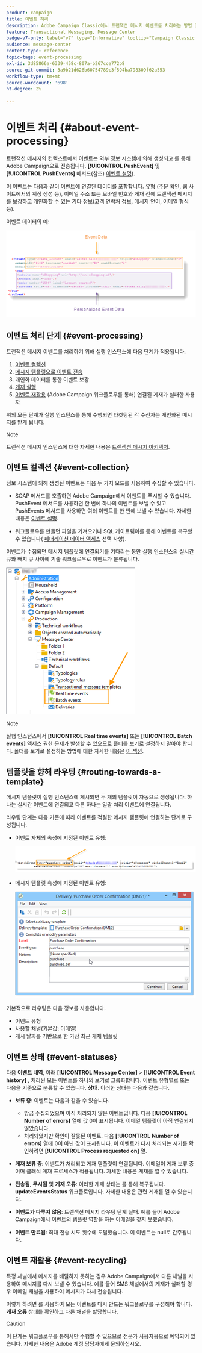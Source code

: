 ```yaml
---
product: campaign
title: 이벤트 처리
description: Adobe Campaign Classic에서 트랜잭션 메시지 이벤트를 처리하는 방법 알아보기
feature: Transactional Messaging, Message Center
badge-v7-only: label="v7" type="Informative" tooltip="Campaign Classic v7에만 적용됩니다."
audience: message-center
content-type: reference
topic-tags: event-processing
exl-id: 3d85866a-6339-458c-807a-b267cce772b8
source-git-commit: 3a9b21d626b60754789c3f594ba798309f62a553
workflow-type: tm+mt
source-wordcount: '698'
ht-degree: 2%

---
```


# 이벤트 처리 {#about-event-processing}



트랜잭션 메시지의 컨텍스트에서 이벤트는 외부 정보 시스템에 의해 생성되고 를 통해 Adobe Campaign으로 전송됩니다. **[!UICONTROL PushEvent]** 및 **[!UICONTROL PushEvents]** 메서드(참조) [이벤트 설명](../../message-center/using/event-description.md)).

이 이벤트는 다음과 같이 이벤트에 연결된 데이터를 포함합니다. [유형](../../message-center/using/creating-event-types.md) (주문 확인, 웹 사이트에서의 계정 생성 등), 이메일 주소 또는 모바일 번호와 게재 전에 트랜잭션 메시지를 보강하고 개인화할 수 있는 기타 정보(고객 연락처 정보, 메시지 언어, 이메일 형식 등).

이벤트 데이터의 예:

![](assets/messagecenter_events_request_001.png)

## 이벤트 처리 단계 {#event-processing}

트랜잭션 메시지 이벤트를 처리하기 위해 실행 인스턴스에 다음 단계가 적용됩니다.

1. [이벤트 컬렉션](#event-collection)
1. [메시지 템플릿으로 이벤트 전송](#routing-towards-a-template)
1. 개인화 데이터를 통한 이벤트 보강
1. [게재 실행](../../message-center/using/delivery-execution.md)
1. [이벤트 재활용](#event-recycling) (Adobe Campaign 워크플로우를 통해) 연결된 게재가 실패한 사용자

위의 모든 단계가 실행 인스턴스를 통해 수행되면 타겟팅된 각 수신자는 개인화된 메시지를 받게 됩니다.

>[!NOTE]
>
>트랜잭션 메시지 인스턴스에 대한 자세한 내용은 [트랜잭션 메시지 아키텍처](../../message-center/using/transactional-messaging-architecture.md).


## 이벤트 컬렉션 {#event-collection}

정보 시스템에 의해 생성된 이벤트는 다음 두 가지 모드를 사용하여 수집할 수 있습니다.

* SOAP 메서드를 호출하면 Adobe Campaign에서 이벤트를 푸시할 수 있습니다. PushEvent 메서드를 사용하면 한 번에 하나의 이벤트를 보낼 수 있고 PushEvents 메서드를 사용하면 여러 이벤트를 한 번에 보낼 수 있습니다. 자세한 내용은 [이벤트 설명](../../message-center/using/event-description.md).

* 워크플로우를 만들면 파일을 가져오거나 SQL 게이트웨이를 통해 이벤트를 복구할 수 있습니다( [페더레이션 데이터 액세스](../../installation/using/about-fda.md) 선택 사항).

이벤트가 수집되면 메시지 템플릿에 연결되기를 기다리는 동안 실행 인스턴스의 실시간 큐와 배치 큐 사이에 기술 워크플로우로 이벤트가 분류됩니다.

![](assets/messagecenter_events_queues_001.png)

>[!NOTE]
>
>실행 인스턴스에서 **[!UICONTROL Real time events]** 또는 **[!UICONTROL Batch events]** 액세스 권한 문제가 발생할 수 있으므로 폴더를 보기로 설정하지 말아야 합니다. 폴더를 보기로 설정하는 방법에 대한 자세한 내용은 [이 섹션](../../platform/using/access-management-folders.md).

## 템플릿을 향해 라우팅 {#routing-towards-a-template}

메시지 템플릿이 실행 인스턴스에 게시되면 두 개의 템플릿이 자동으로 생성됩니다. 하나는 실시간 이벤트에 연결되고 다른 하나는 일괄 처리 이벤트에 연결됩니다.

라우팅 단계는 다음 기준에 따라 이벤트를 적절한 메시지 템플릿에 연결하는 단계로 구성됩니다.

* 이벤트 자체의 속성에 지정된 이벤트 유형:

  ![](assets/messagecenter_event_type_001.png)

* 메시지 템플릿 속성에 지정된 이벤트 유형:

  ![](assets/messagecenter_event_type_002.png)

기본적으로 라우팅은 다음 정보를 사용합니다.

* 이벤트 유형
* 사용할 채널(기본값: 이메일)
* 게시 날짜를 기반으로 한 가장 최근 게재 템플릿

## 이벤트 상태 {#event-statuses}

다음 **이벤트 내역**, 아래 **[!UICONTROL Message Center]** > **[!UICONTROL Event history]** , 처리된 모든 이벤트를 하나의 보기로 그룹화합니다. 이벤트 유형별로 또는 다음을 기준으로 분류할 수 있습니다. **상태**. 이러한 상태는 다음과 같습니다.

* **보류 중**: 이벤트는 다음과 같을 수 있습니다.

   * 방금 수집되었으며 아직 처리되지 않은 이벤트입니다. 다음 **[!UICONTROL Number of errors]** 열에 값 0이 표시됩니다. 이메일 템플릿이 아직 연결되지 않았습니다.
   * 처리되었지만 확인이 잘못된 이벤트. 다음 **[!UICONTROL Number of errors]** 열에 0이 아닌 값이 표시됩니다. 이 이벤트가 다시 처리되는 시기를 확인하려면 **[!UICONTROL Process requested on]** 열.

* **게재 보류 중**: 이벤트가 처리되고 게재 템플릿이 연결됩니다. 이메일이 게재 보류 중이며 클래식 게재 프로세스가 적용됩니다. 자세한 내용은 게재를 열 수 있습니다.
* **전송됨**, **무시됨** 및 **게재 오류**: 이러한 게재 상태는 를 통해 복구됩니다. **updateEventsStatus** 워크플로입니다. 자세한 내용은 관련 게재를 열 수 있습니다.
* **이벤트가 다루지 않음**: 트랜잭션 메시지 라우팅 단계 실패. 예를 들어 Adobe Campaign에서 이벤트의 템플릿 역할을 하는 이메일을 찾지 못했습니다.
* **이벤트 만료됨**: 최대 전송 시도 횟수에 도달했습니다. 이 이벤트는 null로 간주됩니다.

## 이벤트 재활용 {#event-recycling}

특정 채널에서 메시지를 배달하지 못하는 경우 Adobe Campaign에서 다른 채널을 사용하여 메시지를 다시 보낼 수 있습니다. 예를 들어 SMS 채널에서의 게재가 실패할 경우 이메일 채널을 사용하여 메시지가 다시 전송됩니다.

이렇게 하려면 를 사용하여 모든 이벤트를 다시 만드는 워크플로우를 구성해야 합니다. **게재 오류** 상태를 확인하고 다른 채널을 할당합니다.

>[!CAUTION]
>
>이 단계는 워크플로우를 통해서만 수행할 수 있으므로 전문가 사용자용으로 예약되어 있습니다. 자세한 내용은 Adobe 계정 담당자에게 문의하십시오.